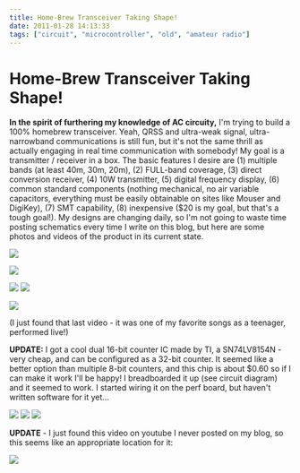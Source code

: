 ```yaml
---
title: Home-Brew Transceiver Taking Shape!
date: 2011-01-28 14:13:33
tags: ["circuit", "microcontroller", "old", "amateur radio"]
---
```


# Home-Brew Transceiver Taking Shape!

__In the spirit of furthering my knowledge of AC circuity,__ I'm trying to build a 100% homebrew transceiver.  Yeah, QRSS and ultra-weak signal, ultra-narrowband communications is still fun, but it's not the same thrill as actually engaging in real time communication with somebody!  My goal is a transmitter / receiver in a box. The basic features I desire are (1) multiple bands (at least 40m, 30m, 20m), (2) FULL-band coverage, (3) direct conversion receiver, (4) 10W transmitter, (5) digital frequency display, (6) common standard components (nothing mechanical, no air variable capacitors, everything must be easily obtainable on sites like Mouser and DigiKey), (7) SMT capability, (8) inexpensive ($20 is my goal, but that's a tough goal!). My designs are changing daily, so I'm not going to waste time posting schematics every time I write on this blog, but here are some photos and videos of the product in its current state.

![](https://www.youtube.com/embed/LACpR1vIwWM)

![](https://www.youtube.com/embed/Cq-lnMONUe4)

<div class="text-center img-border">

![](https://swharden.com/static/2011/01/28/IMG_4994.jpg)
![](https://swharden.com/static/2011/01/28/IMG_5013.jpg)

</div>

![](https://www.youtube.com/embed/B-klfgb125o)

(I just found that last video - it was one of my favorite songs as a teenager, performed live!)

__UPDATE:__ I got a cool dual 16-bit counter IC made by TI, a SN74LV8154N - very cheap, and can be configured as a 32-bit counter. It seemed like a better option than multiple 8-bit counters, and this chip is about $0.60 so if I can make it work I'll be happy! I breadboarded it up (see circuit diagram) and it seemed to work. I started wiring it on the perf board, but haven't written software for it yet...

<div class="text-center img-border">

![](https://swharden.com/static/2011/01/28/IMG_5042.jpg)
![](https://swharden.com/static/2011/01/28/IMG_5039.jpg)
![](https://swharden.com/static/2011/01/28/IMG_5041.jpg)

</div>

__UPDATE__ - I just found this video on youtube I never posted on my blog, so this seems like an appropriate location for it:

![](https://www.youtube.com/embed/w2MJQakqI0M)